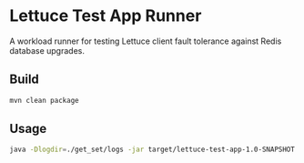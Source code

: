 # Lettuce Test App Runner

A workload runner for testing Lettuce client fault tolerance against Redis database upgrades.

## Build

```sh
mvn clean package
```
## Usage

```sh
java -Dlogdir=./get_set/logs -jar target/lettuce-test-app-1.0-SNAPSHOT.jar --config <config.yaml>
```
